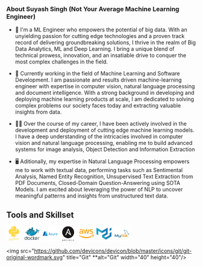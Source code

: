 ### About Suyash Singh (Not Your Average Machine Learning Engineer)
- 🌱 I'm a ML Engineer who empowers the potential of big data. With an unyielding passion for cutting edge technologies and a proven track record of delivering groundbreaking solutions, I thrive in the realm of Big Data Analytics, ML and Deep Learning. I bring a unique blend of technical prowess, innovation, and an insatiable drive to conquer the most complex challenges in the field. 




- 🔭 Currently working in the field of Machine Learning and Software Development. I am passionate and results driven machine-learning engineer with expertise in computer vision, natural language processing and document intelligence. With a strong background in developing and deploying machine learning products at scale, I am dedicated to solving complex problems our society faces today and extracting valuable insights from data.


- 🧑‍🎓 Over the course of my career, I have been actively involved in the development and deployment of cutting edge machine learning models. I have a deep understanding of the intricacies involved in computer vision and natural language processing, enabling me to build advanced systems for image analysis, Object Detection and Information Extraction 


- 🖥️ Aditionally, my expertise in Natural Language Processing empowers me to work with textual data, performing tasks such as Sentimental Analysis, Named Entity Recognition, Unsupervised Text Extraction from PDF Documents, Closed-Domain Question-Answering using SOTA Models. I am excited about leveraging the power of NLP to uncover meaningful patterns and insights from unstructured text data.


## Tools and Skillset

<div>
  <img src="https://github.com/devicons/devicon/blob/master/icons/python/python-plain-wordmark.svg" title="Python" alt="Python" width="40" height="40"/>&nbsp;
  <img src="https://github.com/devicons/devicon/blob/master/icons/docker/docker-original-wordmark.svg" title="Docker" alt="Docker" width="40" height="40"/>&nbsp;
  <img src = "https://github.com/devicons/devicon/blob/master/icons/azure/azure-original-wordmark.svg" title = "Azure" alt="Azure" width="40" height="40"/>&nbsp;
  <img src = "https://github.com/devicons/devicon/blob/master/icons/ansible/ansible-plain-wordmark.svg" title = "Ansible", alt="Ansible" width = "40" height = "40"/>&nbsp;
  <img src="https://github.com/devicons/devicon/blob/master/icons/amazonwebservices/amazonwebservices-plain-wordmark.svg" title="AWS" alt="AWS" width="40" height="40"/>&nbsp;
  <img src="https://github.com/devicons/devicon/blob/master/icons/materialui/materialui-original.svg" title="Material UI" alt="Material UI" width="40" height="40"/>&nbsp;
  <img src="https://github.com/devicons/devicon/blob/master/icons/mysql/mysql-original-wordmark.svg" title="MySQL"  alt="MySQL" width="40" height="40"/>&nbsp;

  <img src="https://github.com/devicons/devicon/blob/master/icons/git/git-original-wordmark.svg" title="Git" **alt="Git" width="40" height="40"/>&nbsp;
</div>

<!--
**ss756/ss756** is a ✨ _special_ ✨ repository because its `README.md` (this file) appears on your GitHub profile.

Here are some ideas to get you started:

- 🔭 I’m currently working on ...
- 🌱 I’m currently learning ...
- 👯 I’m looking to collaborate on ...
- 🤔 I’m looking for help with ...
- 💬 Ask me about ...
- 📫 How to reach me: ...
- 😄 Pronouns: ...
- ⚡ Fun fact: ...
-->
